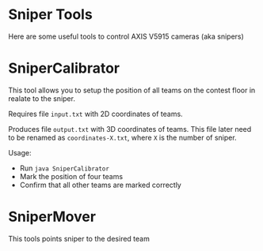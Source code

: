 # Sniper Tools

Here are some useful tools to control AXIS V5915 cameras (aka snipers)

# SniperCalibrator

This tool allows you to setup the position of all teams on the 
contest floor in realate to the sniper. 

Requires file `input.txt` with 2D coordinates of teams.

Produces file `output.txt` with 3D coordinates of teams. This file
later need to be renamed as `coordinates-X.txt`, where `X` is the number
of sniper.

Usage: 
* Run `java SniperCalibrator`
* Mark the position of four teams
* Confirm that all other teams are marked correctly

# SniperMover

This tools points sniper to the desired team 

